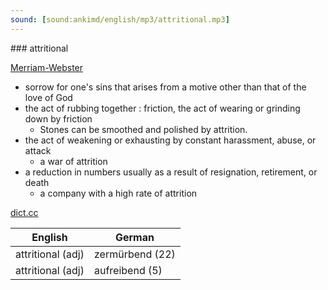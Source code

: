 ```yaml
---
sound: [sound:ankimd/english/mp3/attritional.mp3]
---
```


\### attritional

[Merriam-Webster](https://www.merriam-webster.com/dictionary/attritional)

- sorrow for one's sins that arises from a motive other than that of the love of God
- the act of rubbing together : friction, the act of wearing or grinding down by friction
    - Stones can be smoothed and polished by attrition.
- the act of weakening or exhausting by constant harassment, abuse, or attack
    - a war of attrition
- a reduction in numbers usually as a result of resignation, retirement, or death
    - a company with a high rate of attrition

[dict.cc](https://www.dict.cc/attritional)

| English        | German       |
| -------------- | ------------ |
| attritional (adj) | zermürbend (22) |
| attritional (adj) | aufreibend (5) |
